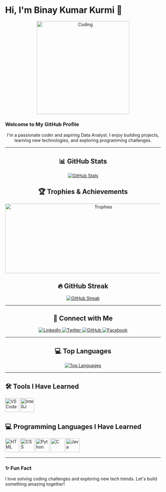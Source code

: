 <!-- Introduction -->
# Hi, I'm Binay Kumar Kurmi 👋
<div align="center">
  <img src="https://media.giphy.com/media/ZVik7pBtu9dNS/giphy.gif" alt="Coding" width="300"/>
</div>

### Welcome to My GitHub Profile
<p align="center">
  I'm a passionate coder and aspiring Data Analyst. I enjoy building projects, learning new technologies, and exploring programming challenges.
</p>

---

<!-- GitHub Stats -->
<h2 align="center">📊 GitHub Stats</h2>
<p align="center">
  <a href="https://awesome-github-stats.azurewebsites.net/index.html??cardType=level-alternate&theme=radical&preferLogin=false">
    <img alt="GitHub Stats" src="https://awesome-github-stats.azurewebsites.net/user-stats/Binaykumar12?cardType=level-alternate&theme=radical&preferLogin=false" />
  </a>
</p>

<h2 align="center">🏆 Trophies & Achievements</h2>
<p align="center">
  <a href="https://github.com/ryo-ma/github-profile-trophy">
    <img src="https://github-profile-trophy.vercel.app/?theme=dark_lover&username=Binaykumar12" alt="Trophies" height="225px" width="620px"/>
  </a>
</p>

<h2 align="center">🔥 GitHub Streak</h2>
<p align="center">
  <a href="https://git.io/streak-stats">
    <img src="https://github-readme-streak-stats.herokuapp.com/?user=BinayKumar12&theme=dark" alt="GitHub Streak" />
  </a>
</p>

---

<!-- Connect with me -->
<h2 align="center">🤝 Connect with Me</h2>
<p align="center">
  <a href="https://www.linkedin.com/in/binay-kumar-kurmi-b06429293/">
    <img src="https://img.icons8.com/fluent/48/000000/linkedin.png" alt="LinkedIn"/>
  </a>
  <a href="https://x.com/KumarBinay25823">
    <img src="https://img.icons8.com/fluent/48/000000/twitter.png" alt="Twitter"/>
  </a>
  <a href="https://github.com/BinayKumar12">
    <img src="https://img.icons8.com/fluent/48/000000/github.png" alt="GitHub"/>
  </a>
  <a href="https://www.facebook.com/profile.php?id=100054903687163">
    <img src="https://img.icons8.com/fluent/48/000000/facebook-new.png" alt="Facebook"/>
  </a>
</p>

---

<!-- Most Used Languages -->
<h2 align="center">💻 Top Languages</h2>
<p align="center">
  <a href="https://github.com/BinayKumar12/github-readme-stats">
    <img src="https://github-readme-stats.vercel.app/api/top-langs/?username=BinayKumar12&layout=donut-vertical" alt="Top Languages" />
  </a>
</p>

---

<!-- Tools -->
<h2 align="left">🛠️ Tools I Have Learned</h2>
<p align="left">
  <img src="https://cdn.jsdelivr.net/gh/devicons/devicon/icons/vscode/vscode-original.svg" alt="VSCode" width="45" height="45"/>
  <img src="https://cdn.jsdelivr.net/gh/devicons/devicon/icons/intellij/intellij-original.svg" alt="IntelliJ" width="45" height="45"/>
</p>

<!-- Programming Languages -->
<h2 align="left">💻 Programming Languages I Have Learned</h2>
<p align="left">
  <img src="https://cdn.jsdelivr.net/gh/devicons/devicon/icons/html5/html5-original.svg" alt="HTML" width="45" height="45"/>
  <img src="https://cdn.jsdelivr.net/gh/devicons/devicon/icons/css3/css3-original.svg" alt="CSS" width="45" height="45"/>
  <img src="https://cdn.jsdelivr.net/gh/devicons/devicon/icons/python/python-original.svg" alt="Python" width="45" height="45"/>
  <img src="https://cdn.jsdelivr.net/gh/devicons/devicon/icons/c/c-original.svg" alt="C" width="45" height="45"/>
  <img src="https://cdn.jsdelivr.net/gh/devicons/devicon/icons/java/java-original.svg" alt="Java" width="45" height="45"/>
</p>

---

### ✨ Fun Fact
I love solving coding challenges and exploring new tech trends. Let's build something amazing together!
